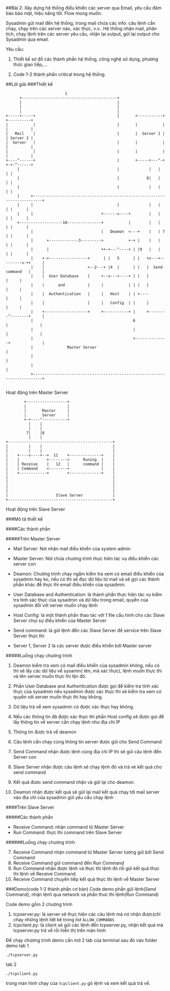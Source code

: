 ##Bài 2: Xây dựng hệ thống điều khiển các server qua Email, yêu cầu đảm bảo bảo mật, hiệu năng tốt.
Flow mong muốn:

Sysadmin gửi mail đến hệ thống, trong mail chứa các info: câu lệnh cần chạy, chạy trên các server nào, xác thực, v.v..
Hệ thống nhận mail, phân tích, chạy lệnh trên các server yêu cầu, nhận lại output, gửi lại output cho Sysadmin qua email.

Yêu cầu:

1. Thiết kế sơ đồ các thành phần hệ thống, công nghệ sử dụng, phương thức giao tiếp,...

2. Code 1-2 thành phần critical trong hệ thống.

##Lời giải
###Thiết kế
```
                          1
      +------------------------------------------+
      |                                          |
      |                                          |
      |                                          |
+-----+-----+                                    |       +-----------+     +----------+
|           |                                    |       |           |     |          |
|   Mail    |                                    |       |  Server 1 |     | Server 2 |
|  Server   |                                    |       |           |     |          |
|           |                                    |       |           |     |          |
+----^------+                                    |       +-----+---^-+     +-+-^------+
     |                                           |             |   |         | |
     |                                           |            8|   |         | |
     |                                           |             |   |         | |
     |     +--------------------------------------------------------------------------+
     |     |                                     |             |   |         | |      |
     |     |                              +------v----+        |   |         | |      |
     +-------------------10---------------+           |        |   |         | |      |
           |                              |   Deamon  <---+    |   | 7       | |      |
           |      +-------------3--------->           +-+ |    |   |         | |      |
           |      |                       ++-+---^----+ | |9   |   |         | |      |
           |    +-+-----------------+      | |   5      | |   +v---+---------v-++     |
           |    |                   <--2---+ |4  |      | |   |  Send command   |     |
           |    |  User Database    |     +--v---+----+ | |   |                 |     |
           |    |      and          |     |           | | |   |                 |     |
           |    |  Authentication   |     |   Host    | | +----                 |     |
           |    |                   |     |   Config  | |     |                 |     |
           |    +-------------------+     +-----------+ |     +--------^--------+     |
           |                                            6              |              |
           |                                            |              |              |
           |                                            +--------------+              |
           |               Master Server                                              |
           |                                                                          |
           |                                                                          |
           +--------------------------------------------------------------------------+
           
```

Hoạt động trên Master Server

```
        +------------------+
        |                  |
        |       Master     |
        |       Server     |
        +-+----^-----------+
          |    |
          |    |
         7|    |8
          |    |
+----------------------------------------------+
|         |    |                               |
|         |    |                               |
|    +----v----+--+  11    +--------------+    |
|    |            +-------->      Runing  |    |
|    | Receive    |   12   |      command |    |
|    | Command    <--------+              |    |
|    +------------+        +--------------+    |
|                                              |
|                                              |
|                                              |
|                                              |
|                     Slave Server             |
+----------------------------------------------+
```
Hoạt động trên Slave Server

###Mô tả thiết kế

####Các thành phần

#####Trên Master Server

* Mail Server: Nơi nhận mail điều khiển của system admin 
* Master Server: Nơi chứa chương trình thực hiên tác vụ điều khiển các server
con
* Deamon: Chương trình chạy ngầm kiểm tra xem có email điều khiển của sysadmin
hay ko, nếu có thì sẽ đọc dữ liệu từ mail và sẽ gọi các thành phần khác để thực
thi email điều khiển của sysadmin.
* User Database and Authentication: là thành phần thực hiện tác vụ kiểm tra tính
xác thực của sysadmin và dữ liệu trong email, quyền của sysadmin đối với server
muốn chạy lệnh
* Host Config: là một thành phần thao tác với 1 file cấu hình cho các Slave Server
chụi sự điều khiển của Master Server
* Send command: là gửi lệnh đến các Slave Server để service trên Slave Server thực thi

* Server 1, Server 2 là các server được điều khiển bởi Master server

#####Luồng chạy chương trình

1. Deamon kiểm tra xem có mail điều khiển của sysadmin không, nếu có thì sẽ lấy
các dữ liệu về sysamin( tên, mã xác thực), lệnh muốn thực thi và tên server muốn
thực thi lện đó.

2. Phần User Database and Authentication được gọi để kiểm tra tính xác thực của
sysadmin nếu sysadmin được xác thực thì sẽ kiểm tra xem có quyền với server
muốn thực thi hay không.

3. Dữ liệu trả về xem sysadmin có được xác thực hay không.

4. Nếu các thông tin đã được xác thực thì phần Host config sẽ được gọi để lấy
thông tin về server cần chạy lệnh như địa chỉ IP

5. Thông tin được trả về deamon

6. Câu lệnh cần chạy cùng thông tin server được gửi cho Send Command

7. Send Command nhận được lệnh cùng địa chỉ IP thì sẽ gửi câu lệnh đến Server
con

8. Slave Server nhận được câu lệnh sẽ chạy lệnh đó và trả vè kết quả cho send command

9. Kết quả đươc send command nhận và gửi lại cho deamon.

10. Deamon nhận được kết quả sẽ gửi lại mail kết quả chạy tới mail server vào
địa chỉ của sysadmin gửi yêu cầu chạy lệnh

####Trên Slave Server

#####Các thành phần

* Receive Command: nhận command từ Master Server
* Run Command: thực thi command trên Slave Server

######Luồng chạy chương trình

7. Receive Command nhận command từ Master Server tương gửi bởi Send Command
11. Receive Command gửi command đến Run Command
12. Run Command nhận được lệnh và thực thi lệnh đó rồi gửi kết quả thực thi lệnh
về Receive Command
8. Receive Command chuyển tiếp kết quả thực thi lệnh về Master Server

###Demo(code 1-2 thành phần cơ bản)
Code demo phần gửi lệnh(Send Command), nhận lệnh qua network và phần thưc thi
lệnh(Run Command)

Code demo gồm 2 chương trình 
1. tcpserver.py: là server sẽ thực hiện các câu lệnh mà nó nhận được(chỉ chạy
những lệnh liệt kê trong *list* `ALLOW_COMMANDS`
2. tcpclient.py: là client sẽ gửi các lệnh đến tcpserver.py, nhận kết quả mà
tcpserver.py trả về rồi hiển thị trên màn hình

Để chạy chương trình demo cần mở 2 tab của terminal sau đó vào folder demo
tab 1
```
./tcpserver.py
```
tab 2
```
./tcpclient.py
```

trong màn hình chạy của `tcpclient.py` gõ lệnh và xem kết quả trả về.
